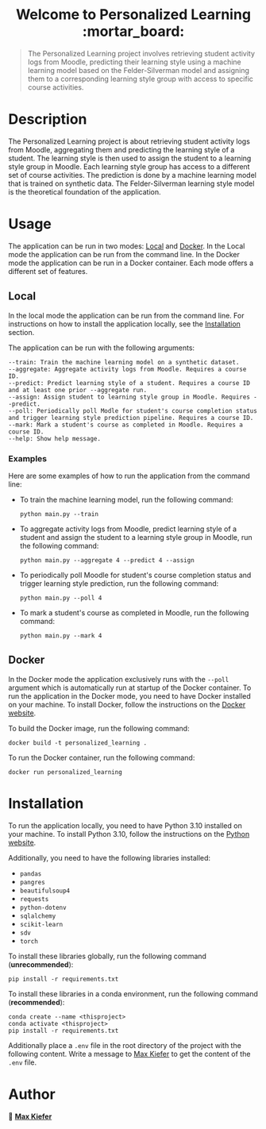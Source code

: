 <h1 align="center">Welcome to Personalized Learning :mortar_board:</h1>

> The Personalized Learning project involves retrieving student activity logs from Moodle, predicting their learning style using a machine learning model based on the Felder-Silverman model and assigning them to a corresponding learning style group with access to specific course activities.
  
# Description

The Personalized Learning project is about retrieving student activity logs from Moodle, aggregating them and predicting the learning style of a student. The learning style is then used to assign the student to a learning style group in Moodle. Each learning style group has access to a different set of course activities. The prediction is done by a machine learning model that is trained on synthetic data. The Felder-Silverman learning style model is the theoretical foundation of the application.

# Usage

The application can be run in two modes: [Local](#local) and [Docker](#docker). In the Local mode the application can be run from the command line. In the Docker mode the application can be run in a Docker container. Each mode offers a different set of features.

## Local

In the local mode the application can be run from the command line. For instructions on how to install the application locally, see the [Installation](#installation) section. 

The application can be run with the following arguments:   
```
--train: Train the machine learning model on a synthetic dataset.
--aggregate: Aggregate activity logs from Moodle. Requires a course ID.
--predict: Predict learning style of a student. Requires a course ID and at least one prior --aggregate run.
--assign: Assign student to learning style group in Moodle. Requires --predict.
--poll: Periodically poll Modle for student's course completion status and trigger learning style prediction pipeline. Requires a course ID.
--mark: Mark a student's course as completed in Moodle. Requires a course ID.
--help: Show help message.
```

### Examples

Here are some examples of how to run the application from the command line:

* To train the machine learning model, run the following command:
    ```
    python main.py --train
    ```

* To aggregate activity logs from Moodle, predict learning style of a student and assign the student to a learning style group in Moodle, run the following command:
    ``` 
    python main.py --aggregate 4 --predict 4 --assign
    ```

* To periodically poll Moodle for student's course completion status and trigger learning style prediction, run the following command:
    ```
    python main.py --poll 4
    ```

* To mark a student's course as completed in Moodle, run the following command:
    ```
    python main.py --mark 4
    ```

## Docker

In the Docker mode the application exclusively runs with the `--poll` argument which is automatically run at startup of the Docker container.
To run the application in the Docker mode, you need to have Docker installed on your machine. To install Docker, follow the instructions on the [Docker website](https://docs.docker.com/get-docker/).

To build the Docker image, run the following command:
```
docker build -t personalized_learning .
```

To run the Docker container, run the following command:
```
docker run personalized_learning
```


# Installation

To run the application locally, you need to have Python 3.10 installed on your machine. To install Python 3.10, follow the instructions on the [Python website](https://www.python.org/downloads/).

Additionally, you need to have the following libraries installed:

- `pandas`
- `pangres`
- `beautifulsoup4`
- `requests`
- `python-dotenv`
- `sqlalchemy`
- `scikit-learn`
- `sdv`
- `torch`

To install these libraries globally, run the following command (**unrecommended**):

```
pip install -r requirements.txt
```

To install these libraries in a conda environment, run the following command (**recommended**):

```
conda create --name <thisproject>
conda activate <thisproject>
pip install -r requirements.txt
```

Additionally place a `.env` file in the root directory of the project with the following content. Write a message to [Max Kiefer](https://github.com/Maxkie1) to get the content of the `.env` file.

# Author

:bust_in_silhouette: **[Max Kiefer](https://github.com/Maxkie1)**